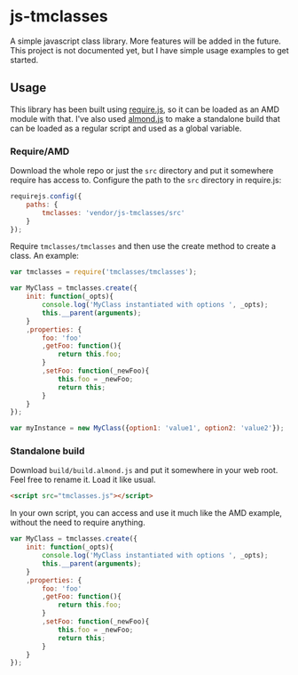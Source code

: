 js-tmclasses
============

A simple javascript class library.  More features will be added in the future.  This project is not documented yet, but I have simple usage examples to get started.

Usage
-----
This library has been built using [require.js](), so it can be loaded as an AMD module with that.  I've also used [almond.js]() to make a standalone build that can be loaded as a regular script and used as a global variable.

### Require/AMD
Download the whole repo or just the `src` directory and put it somewhere require has access to.  Configure the path to the `src` directory in require.js:

```javascript
requirejs.config({
	paths: {
		tmclasses: 'vendor/js-tmclasses/src'
	}
});
```

Require `tmclasses/tmclasses` and then use the create method to create a class.  An example:

```javascript
var tmclasses = require('tmclasses/tmclasses');

var MyClass = tmclasses.create({
	init: function(_opts){
		console.log('MyClass instantiated with options ', _opts);
		this.__parent(arguments);
	}
	,properties: {
		foo: 'foo'
		,getFoo: function(){
			return this.foo;
		}
		,setFoo: function(_newFoo){
			this.foo = _newFoo;
			return this;
		}
	}
});

var myInstance = new MyClass({option1: 'value1', option2: 'value2'});
```

### Standalone build
Download `build/build.almond.js` and put it somewhere in your web root.  Feel free to rename it.  Load it like usual.

```html
<script src="tmclasses.js"></script>
```

In your own script, you can access and use it much like the AMD example, without the need to require anything.

```javascript
var MyClass = tmclasses.create({
	init: function(_opts){
		console.log('MyClass instantiated with options ', _opts);
		this.__parent(arguments);
	}
	,properties: {
		foo: 'foo'
		,getFoo: function(){
			return this.foo;
		}
		,setFoo: function(_newFoo){
			this.foo = _newFoo;
			return this;
		}
	}
});
```


